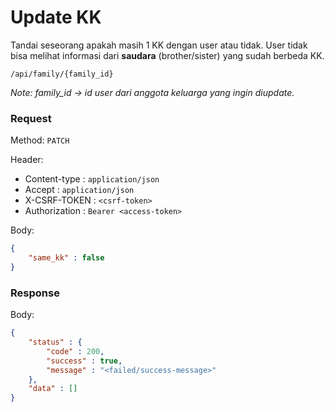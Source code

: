 # Update KK

Tandai seseorang apakah masih 1 KK dengan user atau tidak.
User tidak bisa melihat informasi dari **saudara** (brother/sister) yang sudah berbeda KK.

```
/api/family/{family_id}
```

*Note: family_id -> id user dari anggota keluarga yang ingin diupdate.*
### Request

Method: ``PATCH``

Header:
- Content-type : ``application/json``
- Accept : ``application/json``
- X-CSRF-TOKEN : ``<csrf-token>``
- Authorization : ``Bearer <access-token>``

Body: 
```json
{
	"same_kk" : false
}
```

### Response

Body: 
```json
{
	"status" : {
		"code" : 200,
		"success" : true,
		"message" : "<failed/success-message>"
	},
	"data" : []
}
```

